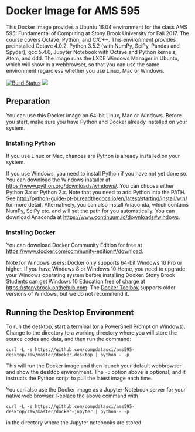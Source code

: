 # Docker Image for AMS 595
This Docker image provides a Ubuntu 16.04 environment for the class
AMS 595: Fundamental of Computing at Stony Brook University for Fall 2017.
The course covers Octave, Python, and C/C++. This environment provides
preinstalled Octave 4.0.2, Python 3.5.2 (with NumPy, SciPy, Pandas and Spyder),
gcc 5.4.0, Jupyter Notebook with Octave and Python kernels, Atom, and ddd.
The image runs the LXDE Windows Manager in Ubuntu, which will show in a
webbrowser, so that you can use the same environment regardless whether
you use Linux, Mac or Windows.

[![Build Status](https://travis-ci.org/compdatasci/ams595-desktop.svg?branch=master)](https://travis-ci.org/compdatasci/ams595-desktop) [![](https://images.microbadger.com/badges/image/ams595/desktop.svg)](https://microbadger.com/images/ams595/desktop)

## Preparation

You can use this Docker image on 64-bit Linux, Mac or Windows. Before you start,
make sure you have Python and Docker already installed on your system.

### Installing Python
If you use Linux or Mac, chances are Python is already installed on your system.

If you use Windows, you need to install Python if you have not yet done so.
You can download the Windows installer at
https://www.python.org/downloads/windows/.
You can choose either Python 3.x or Python 2.x. Note that you need to
add Python into the PATH. See
http://python-guide-pt-br.readthedocs.io/en/latest/starting/install/win/
for more detail. Alternatively, you can also install Anaconda, which contains
NumPy, SciPy etc. and will set the path for you automatically.
You can download Anaconda at https://www.continuum.io/downloads#windows.

### Installing Docker

You can download Docker Community Edition for free at
https://www.docker.com/community-edition#/download.

Note for Windows users: Docker only supports 64-bit Windows 10 Pro or higher.
If you have Windows 8 or Windows 10 Home, you need to upgrade your
Windows operating system before installing Docker. Stony Brook Students can
get Windows 10 Education free of charge at https://stonybrook.onthehub.com.
The [Docker Toolbox](https://www.docker.com/products/docker-toolbox) supports
older versions of Windows, but we do not recommend it.

## Running the Desktop Environment

To run the desktop, start a terminal (or a PowerShell Prompt on Windows).
Change to the directory to a working directory where you will store the
source codes and data, and then run the command:
```
curl -L -s https://github.com/compdatasci/ams595-desktop/raw/master/docker-desktop | python - -p
```
This will run the Docker image and then launch your default webbrowser and show
the desktop environment. The `-p` option above is optional, and it instructs
the Python script to pull the latest image each time.

You can also use the Docker image as a Jupyter-Notebook server for your
native web browser. Replace the above command with
```
curl -L -s https://github.com/compdatasci/ams595-desktop/raw/master/docker-jupyter | python - -p
```
in the directory where the Jupyter notebooks are stored.
